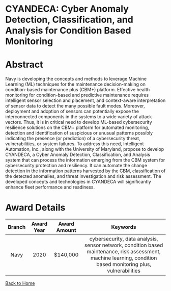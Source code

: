 
CYANDECA: Cyber Anomaly Detection, Classification, and Analysis for Condition Based Monitoring
==============================================================================================

# Abstract


Navy is developing the concepts and methods to leverage Machine Learning (ML) techniques for the maintenance decision-making on condition-based maintenance plus (CBM+) platform. Effective health monitoring for condition-based and predictive maintenance requires intelligent sensor selection and placement, and context-aware interpretation of sensor data to detect the many possible fault modes. Moreover, deployment and adoption of sensors can potentially expose the interconnected components in the systems to a wide variety of attack vectors. Thus, it is in critical need to develop ML-based cybersecurity resilience solutions on the CBM+ platform for automated monitoring, detection and identification of suspicious or unusual patterns possibly indicating the presence (or prediction) of a cybersecurity threat, vulnerabilities, or system failures. To address this need, Intelligent Automation, Inc., along with the University of Maryland, propose to develop CYANDECA, a Cyber Anomaly Detection, Classification, and Analysis system that can process the information emerging from the CBM system for cybersecurity protection and resiliency. It can automate the change detection in the information patterns harvested by the CBM, classification of the detected anomalies, and threat investigation and risk assessment. The developed concepts and technologies in CYANDECA will significantly enhance fleet performance and readiness.  

# Award Details

|Branch|Award Year|Award Amount|Keywords|
| :---: | :---: | :---: | :---: |
|Navy|2020|$140,000|cybersecurity, data analysis, sensor network, condition based maintenance, risk assessment, machine learning, condition based monitoring plus, vulnerabilities|
  
  


[Back to Home](https://github.com/chrischow/dod_sbir_awards#2222)